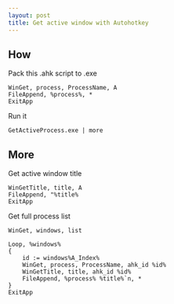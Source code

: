 ```yaml
---
layout: post
title: Get active window with Autohotkey
---
```


## How

Pack this .ahk script to .exe
```
WinGet, process, ProcessName, A
FileAppend, %process%, *
ExitApp
```

Run it
```
GetActiveProcess.exe | more
```

## More

Get active window title
```
WinGetTitle, title, A
FileAppend, "%title%
ExitApp
```

Get full process list
```
WinGet, windows, list

Loop, %windows%
{
    id := windows%A_Index%
    WinGet, process, ProcessName, ahk_id %id%
    WinGetTitle, title, ahk_id %id%
    FileAppend, %process% %title%`n, *
}
ExitApp
```
